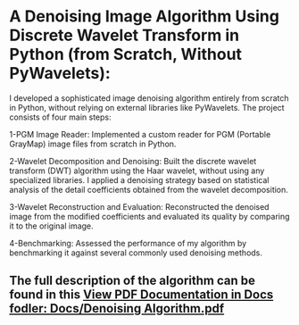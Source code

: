 # A Denoising Image Algorithm Using Discrete Wavelet Transform in Python (from Scratch, Without PyWavelets):

I developed a sophisticated image denoising algorithm entirely from scratch in Python, without relying on external libraries like PyWavelets. The project consists of four main steps:

1-PGM Image Reader: Implemented a custom reader for PGM (Portable GrayMap) image files from scratch in Python.

2-Wavelet Decomposition and Denoising: Built the discrete wavelet transform (DWT) algorithm using the Haar wavelet, without using any specialized libraries. I applied a denoising strategy based on statistical analysis of the detail coefficients obtained from the wavelet decomposition.

3-Wavelet Reconstruction and Evaluation: Reconstructed the denoised image from the modified coefficients and evaluated its quality by comparing it to the original image.

4-Benchmarking: Assessed the performance of my algorithm by benchmarking it against several commonly used denoising methods.

## The full description of the algorithm can be found in this [View PDF Documentation in Docs fodler: Docs/Denoising Algorithm.pdf ]([https://raw.githubusercontent.com/<username>/<repo>/<branch>/<path-to-pdf>](https://github.com/ehsan-honarbakhsh/Denoising-Algorithm-using-Wavelet-Decomposition-and-Reconstruction/blob/main/Docs/Denoising%20Algorithm.pdf))
